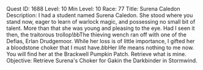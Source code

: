 Quest ID: 1688
Level: 10
Min Level: 10
Race: 77
Title: Surena Caledon
Description: I had a student named Surena Caledon. She stood where you stand now, eager to learn of warlock magic, and possessing no small bit of talent. More than that she was young and pleasing to the eye. Had I seen it then, the traitorous trollop!$b$bThe thieving wench ran off with one of the Defias, Erlan Drudgemoor. While her loss is of little importance, I gifted her a bloodstone choker that I must have.$b$bHer life means nothing to me now. You will find her at the Brackwell Pumpkin Patch. Retrieve what is mine.
Objective: Retrieve Surena's Choker for Gakin the Darkbinder in Stormwind.
